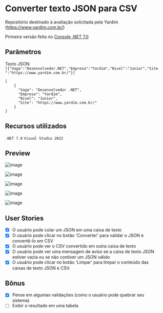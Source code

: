 # Converter texto JSON para CSV
Repositório destinado à avaliação solicitada pela Yardim (https://www.yardim.com.br/)

Primeira versão feita no [Console .NET 7.0](https://github.com/marquescharlon/JSON_to_CSV_Converter/releases/tag/v1.0.0)

## Parâmetros

Texto JSON: ```[{"Vaga":"Desenvolvedor.NET","Empresa":"Yardim","Nivel":"Junior","Site":"https://www.yardim.com.br/"}]```

```
[
	{
	  "Vaga": "Desenvolvedor .NET",
	  "Empresa": "Yardim",
	  "Nivel": "Junior",
	  "Site": "https://www.yardim.com.br/"
	}
]
```
## Recursos utilizados
```.NET 7.0```
```Visual Studio 2022```

## Preview

![image](https://user-images.githubusercontent.com/22162514/225399976-632a1b7a-509d-42f3-8c51-d4d09ac5a1d1.png)

![image](https://user-images.githubusercontent.com/22162514/225400180-bdc6db60-5d52-4c4c-af65-4df3b949c3f7.png)

![image](https://user-images.githubusercontent.com/22162514/225400577-ae235723-0d9e-4005-ac2e-434e3d6d4e39.png)

![image](https://user-images.githubusercontent.com/22162514/225404262-ea59947f-471d-4568-80f2-1ba83329b646.png)

![image](https://user-images.githubusercontent.com/22162514/225401096-765d38e4-ca00-4115-b40f-053e2af75a14.png)


## User Stories
- [x] O usuário pode colar um JSON em uma caixa de texto
- [x] O usuário pode clicar no botão 'Converter' para validar o JSON e convertê-lo em CSV
- [x] O usuário pode ver o CSV convertido em outra caixa de texto
- [x] O usuário pode ver uma mensagem de aviso se a caixa de texto JSON estiver vazia ou se não contiver um JSON válido
- [x] O usuário pode clicar no botão 'Limpar' para limpar o conteúdo das caixas de texto JSON e CSV.

## Bônus 
- [x] Pense em algumas validações (como o usuário pode quebrar seu sistema)
- [ ] Exibir o resultado em uma tabela

